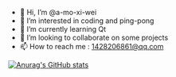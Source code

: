 - 👋 Hi, I’m @a-mo-xi-wei
- 👀 I’m interested in coding and ping-pong
- 🌱 I’m currently learning Qt
- 💞️ I’m looking to collaborate on some projects
- 📫 How to reach me : 1428206861@qq.com

[![Anurag's GitHub stats](https://github-readme-stats.vercel.app/api?username=a-mo-xi-wei)](https://github.com/anuraghazra/github-readme-stats)
